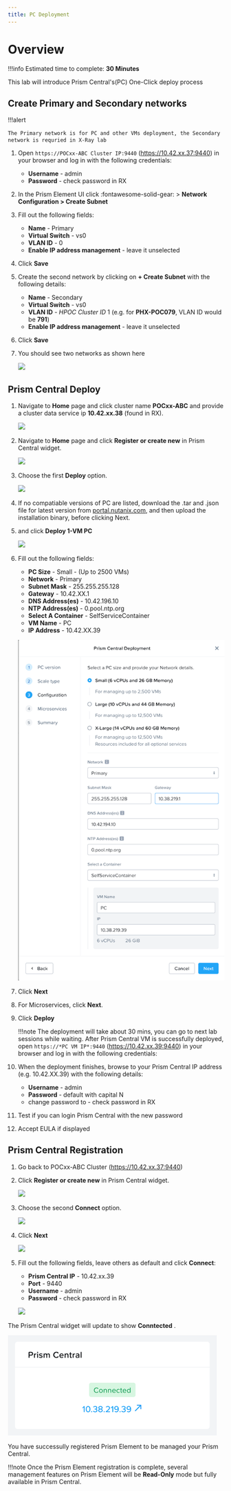 ```yaml
---
title: PC Deployment
---
```


# Overview

!!!info
       Estimated time to complete: **30 Minutes**

This lab will introduce Prism Central's(PC) One-Click deploy process

## Create Primary and Secondary networks

!!!alert

    The Primary network is for PC and other VMs deployment, the Secondary network is requried in X-Ray lab

1. Open ``https://POCxx-ABC Cluster IP:9440`` (https://10.42.xx.37:9440)
in your browser and log in with the following credentials:

    -  **Username** - admin
    -  **Password** - check password in RX

1.  In the Prism Element UI click :fontawesome-solid-gear: > **Network Configuration > Create Subnet**

1.  Fill out the following fields:

    -  **Name** - Primary
    -  **Virtual Switch** - vs0
    -  **VLAN ID** - 0
    -  **Enable IP address management** - leave it unselected

1.  Click **Save**

1.  Create the second network by clicking on **+ Create Subnet** with
    the following details:

    -  **Name** - Secondary
    -  **Virtual Switch** - vs0
    -  **VLAN ID** - *HPOC Cluster ID* 1 (e.g. for **PHX-POC079**,
        VLAN ID would be **791**)
    -  **Enable IP address management** - leave it unselected

1.  Click **Save**

1.  You should see two networks as shown here

    ![](images/image001.png)

## Prism Central Deploy

1. Navigate to **Home** page and click cluster name **POCxx-ABC** and provide a cluster data service ip **10.42.xx.38** (found in RX). 

    ![](images/9.png)

1.  Navigate to **Home** page and click **Register or create new** in
    Prism Central widget.

    ![](images/1.png)

1.  Choose the first **Deploy** option.

    ![](images/2.png)

1.  If no compatiable versions of PC are listed, download the .tar and .json file for latest version from [portal.nutanix.com](https://portal.nutanix.com/page/downloads?product=prism), and then upload the installation binary, before clicking Next.

1. and click **Deploy 1-VM PC**

    ![](images/3.png)

1.  Fill out the following fields:

    -  **PC Size** - Small - (Up to 2500 VMs)
    -  **Network** - Primary
    -  **Subnet Mask** - 255.255.255.128
    -  **Gateway** - 10.42.XX.1
    -  **DNS Address(es)** - 10.42.196.10
    -  **NTP Address(es)** - 0.pool.ntp.org
    -  **Select A Container** - SelfServiceContainer
    -  **VM Name** - PC
    -  **IP Address** - 10.42.XX.39

    ![](images/4.png)

1. Click **Next**

1. For Microservices, click **Next**.

1.  Click **Deploy**

    !!!note
           The deployment will take about 30 mins, you can go to next lab sessions while waiting. After Prism Central VM is successfully deployed, open ``https://*PC VM IP*:9440`` (https://10.42.xx.39:9440) in your browser and log in with the following credentials:


1.  When the deployment finishes, browse to your Prism Central IP
    address (e.g. 10.42.XX.39) with the following details:

    -  **Username** - admin
    -  **Password** - default with capital N
    -  change password to - check password in RX

1.  Test if you can login Prism Central with the new password

1.  Accept EULA if displayed

## Prism Central Registration

1.  Go back to POCxx-ABC Cluster (https://10.42.xx.37:9440)


2.  Click **Register or create new** in Prism Central widget. 

    ![](images/1.png)

3.  Choose the second **Connect** option. 

    ![](images/2.png)

4.  Click **Next** 

    ![](images/6.png)

5.  Fill out the following fields, leave others as default and click **Connect**:

    -  **Prism Central IP** - 10.42.xx.39
    -  **Port** - 9440
    -  **Username** - admin
    -  **Password** - check password in RX
   
    ![](images/7.png)

   The Prism Central widget will update to show **Conntected** .
   
![](images/8.png)

You have successully registered Prism Element to be managed your Prism Central.

!!!note
       Once the Prism Element registration is complete, several management features on Prism Element will be **Read-Only** mode but fully available in Prism Central.

